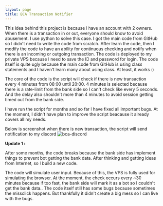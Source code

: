 ```yaml
---
layout: page
title: BCA Transaction Notifier
---
```


This idea behind this project is because I have an account with 2 owners. When there is a transaction in or out, everyone should know to avoid abusement. I use python to solve this case. I got the main code from GitHub so I didn't need to write the code from scratch. After learn the code, then I modify the code to have an ability for continuous checking and notify when there is an incoming or outgoing transaction. The code is deployed to my private VPS because I need to save the ID and password for login. The code itself is quite ugly because the main code from GitHub is using class statements and I haven't learn many about using class. At least, it works :)

The core of the code is the script will check if there is new transaction every 4 minutes from 08:00 until 20:00. 4 minutes is selected because there is a rate-limit from the bank side so I can't check like every 5 seconds. And the delay also shouldn't more than 4 minutes to avoid session getting timed out from the bank side.

I have run the script for months and so far I have fixed all important bugs. At the moment, I didn't have plan to improve the script beacause it already covers all my needs.

Below is screenshot when there is new transaction, the script will send notification to my discord
![bca-discord](https://res.cloudinary.com/handgun50/image/upload/q_auto:eco/v1676733948/personal/Screenshot_2023-02-18-22-24-28-283_com.discord_gwvrmb.jpg)

**Update 1 :**

After some months, the code breaks because the bank side has implement things to prevent bot getting the bank data. After thinking and getting ideas from Internet, so I build a new code. 

The code will simulate user input. Because of this, the VPS is fully used for simulating the browser. At the moment, the check occurs every ~30 minutes because if too fast, the bank side will mark it as a bot so I couldn't get the bank data.. The code itself still has some bugs because sometimes the missclick happens. But thankfully it didn't create a big mess so I can live with the bugs. 

